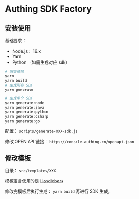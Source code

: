 # Authing SDK Factory

## 安装使用

基础要求：

-   Node.js： 16.x
-   Yarn
-   Python （如需生成对应 sdk）

```bash
# 安装依赖
yarn
yarn build
# 生成所有 SDK
yarn generate

# 生成单个 SDK
yarn generate:node
yarn generate:java
yarn generate:python
yarn generate:csharp
yarn generate:go
```

配置： `scripts/generate-XXX-sdk.js`

修改 OPEN API 链接： `https://console.authing.cn/openapi-json`

## 修改模板

目录： `src/templates/XXX`

模板语言使用的是 [Handlebars](https://handlebarsjs.com/)

修改完模板后执行生成： `yarn build` 再进行 SDK 生成。
